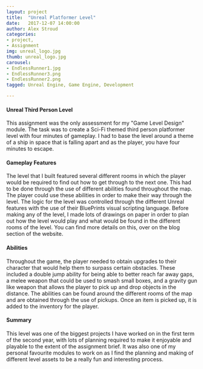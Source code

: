 ```yaml
---
layout: project
title:  "Unreal Platformer Level"
date:   2017-12-07 14:00:00
author: Alex Stroud
categories:
- project, 
- Assignment
img: unreal_logo.jpg
thumb: unreal_logo.jpg
carousel:
- EndlessRunner1.jpg
- EndlessRunner3.png
- EndlessRunner2.png
tagged: Unreal Engine, Game Engine, Development

---
```


#### Unreal Third Person Level

This assignment was the only assessment for my "Game Level Design" module. The task was to create a Sci-Fi themed third person platformer level with four minutes of gameplay. I had to base the level around a theme of a ship in space that is falling apart and as the player, you have four minutes to escape.


#### Gameplay Features

The level that I built featured several different rooms in which the player would be required to find out how to get through to the next one. This had to be done through the use of different abilities found throughout the map. The player could use these abilities in order to make their way through the level. The logic for the level was controlled through the different Unreal features with the use of their BluePrints visual scripting language. Before making any of the level, I made lots of drawings on paper in order to plan out how the level would play and what would be found in the different rooms of the level. You can find more details on this, over on the blog section of the website.


#### Abilities

Throughout the game, the player needed to obtain upgrades to their character that would help them to surpass certain obstacles. These included a double jump ability for being able to better reach far away gaps, a melee weapon that could be used to smash small boxes, and a gravity gun like weapon that allows the player to pick up and drop objects in the distance.
The abilities can be found around the different rooms of the map and are obtained through the use of pickups. Once an item is picked up, it is added to the inventory for the player.


#### Summary
This level was one of the biggest projects I have worked on in the first term of the second year, with lots of planning required to make it enjoyable and playable to the extent of the assignment brief. It was also one of my personal favourite modules to work on as I find the planning and making of different level assets to be a really fun and interesting process.
